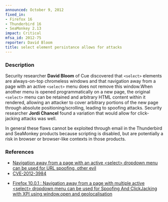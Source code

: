 ```yaml
---
announced: October 9, 2012
fixed_in:
- Firefox 16
- Thunderbird 16
- SeaMonkey 2.13
impact: Critical
mfsa_id: 2012-75
reporter: David Bloom
title: select element persistance allows for attacks
---
```


<h3>Description</h3>

<p>Security researcher <strong>David Bloom</strong> of Cue discovered that
<code>&lt;select&gt;</code> elements are always-on-top chromeless windows and
that navigation away from a page with an active <code>&lt;select&gt;</code> menu
does not remove this window.When another menu is opened programmatically on a
new page, the original <code>&lt;select&gt;</code> menu can be retained and
arbitrary HTML content within it rendered, allowing an attacker to cover
arbitrary portions of the new page through absolute positioning/scrolling,
leading to spoofing attacks. Security researcher <strong>Jordi Chancel</strong>
found a variation that would allow for click-jacking attacks was well.
</p>

<p class="note">In general these flaws cannot be exploited through email in the
Thunderbird and SeaMonkey products because scripting is disabled, but are
potentially a risk in browser or browser-like contexts in those products.</p>


<h3>References</h3>

<ul>
  <li><a href="https://bugzilla.mozilla.org/show_bug.cgi?id=575294">
      Navigation away from a page with an active &lt;select&gt; dropdown menu
can be used for URL spoofing, other evil</a></li>
  <li><a href="http://cve.mitre.org/cgi-bin/cvename.cgi?name=CVE-2012-3984" class="ex-ref">CVE-2012-3984</a></li>
</ul>


<ul>
  <li><a href="https://bugzilla.mozilla.org/show_bug.cgi?id=726264">
      Firefox 10.0.1 : Navigation away from a page with multiple active &lt;select&gt; dropdown menu can be used for Spoofing And ClickJacking with XPI using window.open and geolocalisation</a></li>
</ul>



